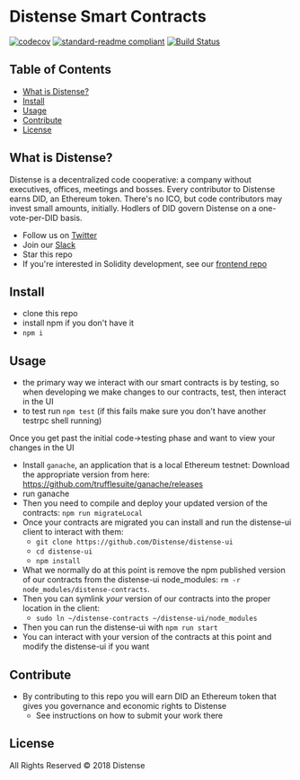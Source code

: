 # Distense Smart Contracts

[![codecov](https://codecov.io/gh/Distense/distense-contracts/branch/master/graph/badge.svg)](https://codecov.io/gh/Distense/distense-contracts)
[![standard-readme compliant](https://img.shields.io/badge/standard--readme-OK-green.svg?style=flat-square)](https://github.com/RichardLitt/standard-readme)
[![Build Status](https://travis-ci.org/Distense/distense-contracts.svg?branch=master)](https://travis-ci.org/Distense/distense-contracts)

## Table of Contents

- [What is Distense?](#what-is-distense?)
- [Install](#install)
- [Usage](#usage)
- [Contribute](#contribute)
- [License](#license)

## What is Distense?

Distense is a decentralized code cooperative: a company without executives, offices, meetings and bosses.  Every contributor to Distense earns DID, an Ethereum token.  There's no ICO, but code contributors may invest small amounts, initially.  Hodlers of DID govern Distense on a one-vote-per-DID basis.

- Follow us on [Twitter](https://twitter.com/distenseorg)
- Join our [Slack](https://join.slack.com/t/distense/shared_invite/enQtMzA4ODM5MzI5NzY2LWFmZDBhYTJjYzkzYmZjMjg0Y2I1YWZkYmU3NGIwYjE5NjA1Y2I0MDEzYjcyYjRmNGQzZmRhZjM1YmY0ZmY0OWY)
- Star this repo
- If you're interested in Solidity development, see our [frontend repo](https://github.com/Distense/distense-ui)

## Install

- clone this repo
- install npm if you don't have it
- `npm i`

## Usage

- the primary way we interact with our smart contracts is by testing, so when developing we make changes to our contracts, test, then interact in the UI
- to test run `npm test` (if this fails make sure you don't have another testrpc shell running)


Once you get past the initial code->testing phase and want to view your changes in the UI

- Install `ganache`, an application that is a local Ethereum testnet: Download the appropriate version from here: https://github.com/trufflesuite/ganache/releases
- run ganache
- Then you need to compile and deploy your updated version of the contracts: `npm run migrateLocal`
- Once your contracts are migrated you can install and run the distense-ui client to interact with them:
    - `git clone https://github.com/Distense/distense-ui`
    - `cd distense-ui`
    - `npm install`
- What we normally do at this point is remove the npm published version of our contracts from the distense-ui node_modules: `rm -r node_modules/distense-contracts`.
- Then you can symlink _your_ version of our contracts into the proper location in the client:
    - `sudo ln ~/distense-contracts ~/distense-ui/node_modules`
- Then you can run the distense-ui with `npm run start`
- You can interact with your version of the contracts at this point and modify the distense-ui if you want


## Contribute

- By contributing to this repo you will earn DID an Ethereum token that gives you governance and economic rights to Distense
    - See instructions on how to submit your work there

## License

All Rights Reserved © 2018 Distense
